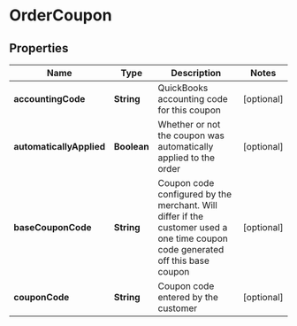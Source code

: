 
# OrderCoupon

## Properties
Name | Type | Description | Notes
------------ | ------------- | ------------- | -------------
**accountingCode** | **String** | QuickBooks accounting code for this coupon |  [optional]
**automaticallyApplied** | **Boolean** | Whether or not the coupon was automatically applied to the order |  [optional]
**baseCouponCode** | **String** | Coupon code configured by the merchant.  Will differ if the customer used a one time coupon code generated off this base coupon |  [optional]
**couponCode** | **String** | Coupon code entered by the customer |  [optional]




